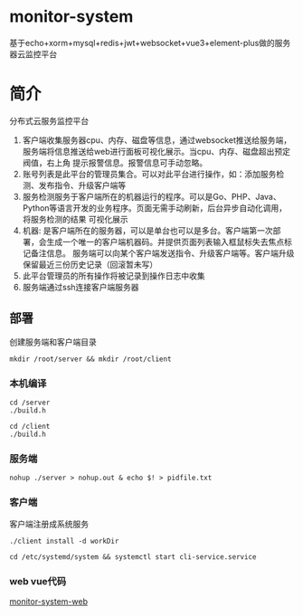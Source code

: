 # monitor-system
基于echo+xorm+mysql+redis+jwt+websocket+vue3+element-plus做的服务器云监控平台


# 简介
分布式云服务监控平台
1. 客户端收集服务器cpu、内存、磁盘等信息，通过websocket推送给服务端，服务端将信息推送给web进行面板可视化展示。当cpu、内存、磁盘超出预定阀值，右上角
提示报警信息。报警信息可手动忽略。
2. 账号列表是此平台的管理员集合。可以对此平台进行操作，如：添加服务检测、发布指令、升级客户端等
3. 服务检测服务于客户端所在的机器运行的程序。可以是Go、PHP、Java、Python等语言开发的业务程序。页面无需手动刷新，后台异步自动化调用，将服务检测的结果
可视化展示
4. 机器: 是客户端所在的服务器，可以是单台也可以是多台。客户端第一次部署，会生成一个唯一的客户端机器码。并提供页面列表输入框鼠标失去焦点标记备注信息。
服务端可以向某个客户端发送指令、升级客户端等。客户端升级保留最近三份历史记录（回滚暂未写）
5. 此平台管理员的所有操作将被记录到操作日志中收集
6. 服务端通过ssh连接客户端服务器


## 部署
创建服务端和客户端目录
```shell
mkdir /root/server && mkdir /root/client
```
### 本机编译
```shell
cd /server
./build.h

cd /client
./build.h
```

### 服务端

```shell
nohup ./server > nohup.out & echo $! > pidfile.txt
```

### 客户端
客户端注册成系统服务

```shell
./client install -d workDir

cd /etc/systemd/system && systemctl start cli-service.service
```

### web vue代码
[monitor-system-web](https://github.com/jeffcail/monitor-system-web)
